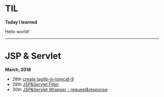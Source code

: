 # TIL
**Today I learned**

Hello world!

***

# JSP & Servlet 
**March, 2018**

- 28th [create taglib-in-tomcat-9](https://github.com/lee1707/TIL/blob/master/java/web/taglib-in-tomcat-9.md)
- 29th [JSP&Servlet Filter](https://github.com/lee1707/TIL/blob/master/java/web/Jsp%26Servlet%20Filter%20and%20Wrapper.md)
- 30th [JSP&Servlet Wrapper - request&response](https://github.com/lee1707/TIL/blob/master/java/web/Jsp%26Servlet%20Wrapper%20-%20request%26response.md)


